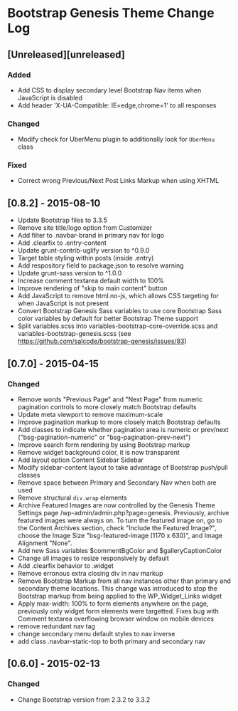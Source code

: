 Bootstrap Genesis Theme Change Log
==================================

## [Unreleased][unreleased]
### Added
- Add CSS to display secondary level Bootstrap Nav items when JavaScript is
disabled
- Add header 'X-UA-Compatible: IE=edge,chrome=1' to all responses

### Changed
- Modify check for UberMenu plugin to additionally look for `UberMenu` class

### Fixed
- Correct wrong Previous/Next Post Links Markup when using XHTML

## [0.8.2] - 2015-08-10
- Update Bootstrap files to 3.3.5
- Remove site title/logo option from Customizer
- Add filter to .navbar-brand in primary nav for logo
- Add .clearfix to .entry-content
- Update grunt-contrib-uglify version to ^0.9.0
- Target table styling within posts (inside .entry)
- Add respository field to package.json to resolve warning
- Update grunt-sass version to ^1.0.0
- Increase comment textarea default width to 100%
- Improve rendering of "skip to main content" button
- Add JavaScript to remove html.no-js, which allows CSS targeting for when
JavaScript is not present
- Convert Bootstrap Genesis Sass variables to use core Bootstrap Sass color
variables by default for better Bootstrap Theme support
- Split variables.scss into variables-bootstrap-core-override.scss and
variables-bootstrap-genesis.scss (see
https://github.com/salcode/bootstrap-genesis/issues/83)

## [0.7.0] - 2015-04-15

### Changed
- Remove words "Previous Page" and "Next Page" from numeric pagination
controls to more closely match Bootstrap defaults
- Update meta viewport to remove maximum-scale
- Improve pagination markup to more closely match Bootstrap defaults
- Add classes to indicate whether pagination area is numeric or
prev/next ("bsg-pagination-numeric" or "bsg-pagination-prev-next")
- Improve search form rendering by using Bootstrap markup
- Remove widget background color, it is now transparent
- Add layout option Content Sidebar Sidebar
- Modify sidebar-content layout to take advantage of Bootstrap
push/pull classes
- Remove space between Primary and Secondary Nav when both are used
- Remove structural `div.wrap` elements
- Archive Featured Images are now controlled by the Genesis Theme Settings page
/wp-admin/admin.php?page=genesis.  Previously, archive featured images were
always on.  To turn the featured image on, go to the Content Archives
section, check "Include the Featured Image?", choose the Image Size
"bsg-featured-image (1170 x 630)", and Image Alignment "None".
- Add new Sass variables $commentBgColor and $galleryCaptionColor
- Change all images to resize responsively by default
- Add .clearfix behavior to .widget
- Remove erronous extra closing div in nav markup
- Remove Bootstrap Markup from all nav instances other than
primary and secondary theme locations. This change was introduced to stop
the Bootstrap markup from being applied to the WP_Widget_Links widget
- Apply max-width: 100% to form elements anywhere on the page, previously only
widget form elements were targetted. Fixes bug with Comment textarea
overflowing browser window on mobile devices
- remove redundant nav tag
- change secondary menu default styles to nav inverse
- add class .navbar-static-top to both primary and secondary nav

## [0.6.0] - 2015-02-13

### Changed
- Change Bootstrap version from 2.3.2 to 3.3.2
